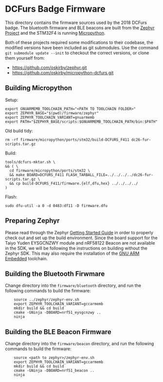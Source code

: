 DCFurs Badge Firmware
=====================

This directory contains the firmware sources used by the 2018 DCFurs badge.
The bluetooth firmware and BLE beacons are built from the
[Zephyr Project](https://github.com/zephyrproject-rtos) and the STM32F4
is running [Micropython](https://micropython.org/).

Both of these projects required some modifications to their codebase, the
modified versions have been included as git submodules. Use the command
`git submodule update --init` to checkout the correct versions, or clone them
yourself from:
  * https://github.com/oskirby/zephyr.git
  * https://github.com/oskirby/micropython-dcfurs.git

Building Micropython
--------------------

Setup:
```
export GNUARMEMB_TOOLCHAIN_PATH="<PATH TO TOOLCHAIN FOLDER>"
export ZEPHYR_BASE="$(pwd)/firmware/zephyr"
export ZEPHYR_TOOLCHAIN_VARIANT=gnuarmemb 
export PATH="$ZEPHYR_BASE/scripts:$GNUARMEMB_TOOLCHAIN_PATH/bin:$PATH"
```

Old build tidy:
```
rm -rf firmware/micropython/ports/stm32/build-DCFURS_F411 dc26-fur-scripts.tar.gz
```

Build:
```
tools/dcfurs-mktar.sh \
&& ( \
  cd firmware/micropython/ports/stm32 \
  && make BOARD=DCFURS_F411 FLASH_TARBALL_FILE=../../../../dc26-fur-scripts.tar.gz \
  && cp build-DCFURS_F411/firmware.{elf,dfu,hex} ../../../../
)
```

Flash:
```
sudo dfu-util -a 0 -d 0483:df11 -D firmware.dfu
```

Preparing Zephyr
----------------
Please read through the Zephyr [Getting Started Guide](http://docs.zephyrproject.org/getting_started/getting_started.html)
in order to properly check out and set up the build environment. Since the board support for the
Taiyo Yuden EYSGCNZWY module and nRF58122 Beacon are not available in the SDK, we will be following
the instructions on building without the Zephyr SDK. This may also require the installation of the
[GNU ARM Embedded](https://developer.arm.com/open-source/gnu-toolchain/gnu-rm) toolchain.

Building the Bluetooth Firwmare
-------------------------------
Change directory into the `firmware/bluetooth` directory, and run the following commands
to build the firmware:

```
    source ../zephyr/zephyr-env.sh
    export ZEPHYR_TOOLCHAIN_VARIANT=gccarmemb
    mkdir build && cd build
    cmake -GNinja -DBOARD=nrf51_eysgcnzwy ..
    ninja
```

Building the BLE Beacon Firmware
--------------------------------
Change directory into the `firmware/beacon` directory, and run the following commands
to build the firmware:

```
    source <path to zephyr>/zephyr-env.sh
    export ZEPHYR_TOOLCHAIN_VARIANT=gccarmemb
    mkdir build && cd build
    cmake -GNinja -DBOARD=nrf51_beacon ..
    ninja
```

